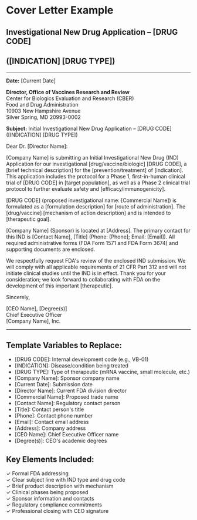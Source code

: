 # Cover Letter Example

## Investigational New Drug Application – [DRUG CODE]
## ([INDICATION] [DRUG TYPE])

---

**Date:** [Current Date]

**Director, Office of Vaccines Research and Review**  
Center for Biologics Evaluation and Research (CBER)  
Food and Drug Administration  
10903 New Hampshire Avenue  
Silver Spring, MD 20993-0002

**Subject:** Initial Investigational New Drug Application – [DRUG CODE] ([INDICATION] [DRUG TYPE])

Dear Dr. [Director Name]:

[Company Name] is submitting an Initial Investigational New Drug (IND) Application for our investigational [drug/vaccine/biologic] [DRUG CODE], a [brief technical description] for the [prevention/treatment] of [indication]. This application includes the protocol for a Phase 1, first-in-human clinical trial of [DRUG CODE] in [target population], as well as a Phase 2 clinical trial protocol to further evaluate safety and [efficacy/immunogenicity].

[DRUG CODE] (proposed investigational name: [Commercial Name]) is formulated as a [formulation description] for [route of administration]. The [drug/vaccine] [mechanism of action description] and is intended to [therapeutic goal].

[Company Name] (Sponsor) is located at [Address]. The primary contact for this IND is [Contact Name], [Title] (Phone: [Phone]; Email: [Email]). All required administrative forms (FDA Form 1571 and FDA Form 3674) and supporting documents are enclosed.

We respectfully request FDA's review of the enclosed IND submission. We will comply with all applicable requirements of 21 CFR Part 312 and will not initiate clinical studies until the IND is in effect. Thank you for your consideration; we look forward to collaborating with FDA on the development of this important [therapeutic].

Sincerely,

[CEO Name], [Degree(s)]  
Chief Executive Officer  
[Company Name], Inc.

---

## Template Variables to Replace:
- [DRUG CODE]: Internal development code (e.g., VB-01)
- [INDICATION]: Disease/condition being treated
- [DRUG TYPE]: Type of therapeutic (mRNA vaccine, small molecule, etc.)
- [Company Name]: Sponsor company name
- [Current Date]: Submission date
- [Director Name]: Current FDA division director
- [Commercial Name]: Proposed trade name
- [Contact Name]: Regulatory contact person
- [Title]: Contact person's title
- [Phone]: Contact phone number
- [Email]: Contact email address
- [Address]: Company address
- [CEO Name]: Chief Executive Officer name
- [Degree(s)]: CEO's academic degrees

## Key Elements Included:
✓ Formal FDA addressing  
✓ Clear subject line with IND type and drug code  
✓ Brief product description with mechanism  
✓ Clinical phases being proposed  
✓ Sponsor information and contacts  
✓ Regulatory compliance commitments  
✓ Professional closing with CEO signature
